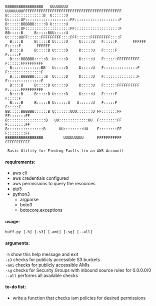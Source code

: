 ```                                                                               
BBBBBBBBBBBBBBBBB   UUUUUUUU     UUUUUUUUFFFFFFFFFFFFFFFFFFFFFFFFFFFFFFFFFFFFFFFFFFFF 
B::::::::::::::::B  U::::::U     U::::::UF::::::::::::::::::::FF::::::::::::::::::::F 
B::::::BBBBBB:::::B U::::::U     U::::::UF::::::::::::::::::::FF::::::::::::::::::::F 
BB:::::B     B:::::BUU:::::U     U:::::UUFF::::::FFFFFFFFF::::FFF::::::FFFFFFFFF::::F 
  B::::B     B:::::B U:::::U     U:::::U   F:::::F       FFFFFF  F:::::F       FFFFFF 
  B::::B     B:::::B U:::::D     D:::::U   F:::::F               F:::::F              
  B::::BBBBBB:::::B  U:::::D     D:::::U   F::::::FFFFFFFFFF     F::::::FFFFFFFFFF      
  B:::::::::::::BB   U:::::D     D:::::U   F:::::::::::::::F     F:::::::::::::::F    
  B::::BBBBBB:::::B  U:::::D     D:::::U   F:::::::::::::::F     F:::::::::::::::F    
  B::::B     B:::::B U:::::D     D:::::U   F::::::FFFFFFFFFF     F::::::FFFFFFFFFF    
  B::::B     B:::::B U:::::D     D:::::U   F:::::F               F:::::F              
  B::::B     B:::::B U::::::U   U::::::U   F:::::F               F:::::F              
BB:::::BBBBBB::::::B U:::::::UUU:::::::U FF:::::::FF           FF:::::::FF            
B:::::::::::::::::B   UU:::::::::::::UU  F::::::::FF           F::::::::FF            
B::::::::::::::::B      UU:::::::::UU    F::::::::FF           F::::::::FF            
BBBBBBBBBBBBBBBBB         UUUUUUUUU      FFFFFFFFFFF           FFFFFFFFFFF
  
 Basic Utility for Finding Faults (in an AWS Account)
```
#### requirements:  
* aws cli
* aws credentials configured
* aws permissions to query the resources
* pip3
* python3
  * argparse 
  * boto3
  * botocore.exceptions

#### usage:  
`buff.py [-h] [-s3] [-ami] [-sg] [--all]`

#### arguments:  
  `-h`                 show this help message and exit  
  `-s3`                checks for publicly accessible S3 buckets  
  `-ami`               checks for publicly accessible AMIs  
  `-sg`                checks for Security Groups with inbound source rules for 0.0.0.0/0  
  `--all`              performs all available checks  

#### to-do list:  
* write a function that checks iam policies for desired permissions
